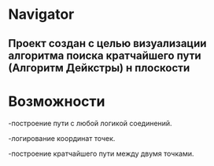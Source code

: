 # Navigator
## Проект создан с целью визуализации алгоритма поиска кратчайшего пути (Алгоритм Дейкстры) н плоскости

# Возможности
-построение пути с любой логикой соединений.

-логирование координат точек.

-построение кратчайшего пути между двумя точками.
